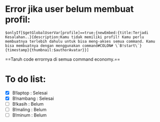 # Error jika user belum membuat profil: 
```
$onlyIf[$getGlobalUserVar[profile]==true;{newEmbed:{title:Terjadi Kesalahan..}{description:Kamu tidak memiliki profil! Kamu perlu membuatnya terlebih dahulu untuk bisa meng-akses semua command. Kamu bisa membuatnya dengan menggunakan command#COLON# \`B!start\`}{timestamp}{thumbnail:$authorAvatar}}]
```
==Taruh code errornya di semua command economy.==

# To do list:
- [x] B!laptop : Selesai
- [x] B!nambang : Selesai
- [ ] B!kasih : Belum
- [ ] B!maling : Belum
- [ ] B!minum : Belum
